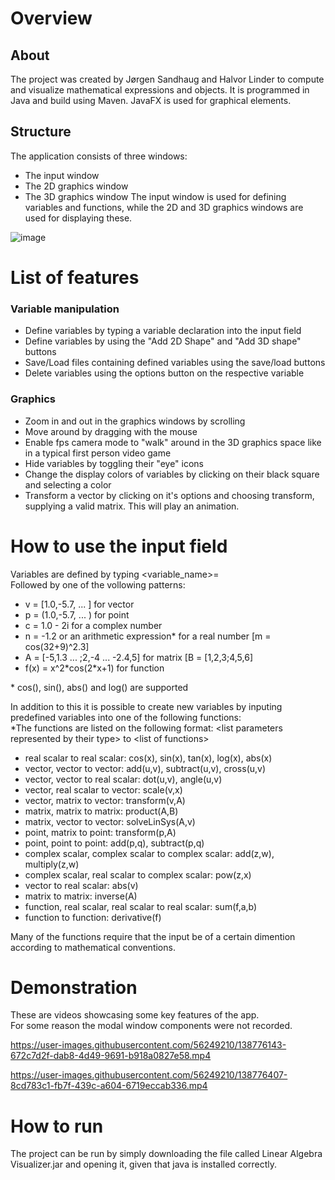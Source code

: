 # Overview 

## About
The project was created by Jørgen Sandhaug and Halvor Linder to compute and visualize mathematical expressions and objects. 
It is programmed in Java and build using Maven. JavaFX is used for graphical elements.
## Structure 
The application consists of three windows:  
- The input window
- The 2D graphics window
- The 3D graphics window
The input window is used for defining variables and functions, while the 2D and 3D graphics windows are used for displaying these.

![image](https://user-images.githubusercontent.com/56249210/138767908-797cfc1e-e840-4a56-a200-d2f2dc4ad36e.png)


# List of features
### Variable manipulation
- Define variables by typing a variable declaration into the input field
- Define variables by using the "Add 2D Shape" and "Add 3D shape" buttons
- Save/Load files containing defined variables using the save/load buttons
- Delete variables using the options button on the respective variable
### Graphics
- Zoom in and out in the graphics windows by scrolling 
- Move around by dragging with the mouse
- Enable fps camera mode to "walk" around in the 3D graphics space like in a typical first person video game
- Hide variables by toggling their "eye" icons 
- Change the display colors of variables by clicking on their black square and selecting a color
- Transform a vector by clicking on it's options and choosing transform, supplying a valid matrix. This will play an animation.

# How to use the input field
Variables are defined by typing <variable_name>=  
Followed by one of the vollowing patterns:
- v = \[1.0,-5.7, ... ] for vector  
- p = (1.0,-5.7, ... ) for point  
- c = 1.0 - 2i for a complex number  
- n = -1.2 or an arithmetic expression* for a real number \[m = cos(32+9)^2.3]  
- A = \[-5,1.3 ... ;2,-4 ... -2.4,5] for matrix \[B = \[1,2,3;4,5,6]   
- f(x) = x^2\*cos(2\*x+1) for function  

\* cos(), sin(), abs() and log() are supported 

In addition to this it is possible to create new variables by inputing predefined variables into one of the following functions:  
*The functions are listed on the following format: \<list parameters represented by their type> to \<list of functions>    

- real scalar to real scalar: cos(x), sin(x), tan(x), log(x), abs(x)
- vector, vector to vector: add(u,v), subtract(u,v), cross(u,v)
- vector, vector to real scalar: dot(u,v), angle(u,v)
- vector, real scalar to vector: scale(v,x)
- vector, matrix to vector: transform(v,A)
- matrix, matrix to matrix: product(A,B)
- matrix, vector to vector: solveLinSys(A,v)
- point, matrix to point: transform(p,A)
- point, point to point: add(p,q), subtract(p,q)
- complex scalar, complex scalar to complex scalar: add(z,w), multiply(z,w)
- complex scalar, real scalar to complex scalar: pow(z,x)
- vector to real scalar: abs(v)
- matrix to matrix: inverse(A)
- function, real scalar, real scalar to real scalar: sum(f,a,b)
- function to function: derivative(f)

 Many of the functions require that the input be of a certain dimention according to mathematical conventions.
 
 # Demonstration
 These are videos showcasing some key features of the app.  
 For some reason the modal window components were not recorded.  
 
https://user-images.githubusercontent.com/56249210/138776143-672c7d2f-dab8-4d49-9691-b918a0827e58.mp4

https://user-images.githubusercontent.com/56249210/138776407-8cd783c1-fb7f-439c-a604-6719eccab336.mp4

# How to run 
The project can be run by simply downloading the file called Linear Algebra Visualizer.jar and opening it, given that java is installed correctly.


